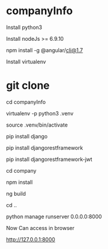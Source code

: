 # companyInfo

Install python3
 
Install nodeJs >= 6.9.10

npm install -g @angular/cli@1.7

Install virtualenv

# git clone <repo>
  cd companyInfo
  
  virtualenv -p python3 .venv
  
  source .venv/bin/activate

  pip install django
  
  pip install djangorestframework
  
  pip install djangorestframework-jwt
  
  cd company 
  
  npm install
  
  ng build
  
  cd ..
  
  python manage runserver 0.0.0.0:8000
  
  Now Can access in browser
  
  http://127.0.0.1:8000
  

